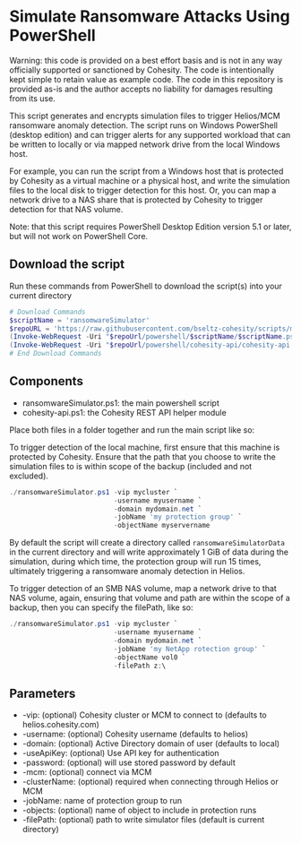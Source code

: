 # Simulate Ransomware Attacks Using PowerShell

Warning: this code is provided on a best effort basis and is not in any way officially supported or sanctioned by Cohesity. The code is intentionally kept simple to retain value as example code. The code in this repository is provided as-is and the author accepts no liability for damages resulting from its use.

This script generates and encrypts simulation files to trigger Helios/MCM ransomware anomaly detection. The script runs on Windows PowerShell (desktop edition) and can trigger alerts for any supported workload that can be written to locally or via mapped network drive from the local Windows host.

For example, you can run the script from a Windows host that is protected by Cohesity as a virtual machine or a physical host, and write the simulation files to the local disk to trigger detection for this host. Or, you can map a network drive to a NAS share that is protected by Cohesity to trigger detection for that NAS volume.

Note: that this script requires PowerShell Desktop Edition version 5.1 or later, but will not work on PowerShell Core.

## Download the script

Run these commands from PowerShell to download the script(s) into your current directory

```powershell
# Download Commands
$scriptName = 'ransomwareSimulator'
$repoURL = 'https://raw.githubusercontent.com/bseltz-cohesity/scripts/master'
(Invoke-WebRequest -Uri "$repoUrl/powershell/$scriptName/$scriptName.ps1").content | Out-File "$scriptName.ps1"; (Get-Content "$scriptName.ps1") | Set-Content "$scriptName.ps1"
(Invoke-WebRequest -Uri "$repoUrl/powershell/cohesity-api/cohesity-api.ps1").content | Out-File cohesity-api.ps1; (Get-Content cohesity-api.ps1) | Set-Content cohesity-api.ps1
# End Download Commands
```

## Components

* ransomwareSimulator.ps1: the main powershell script
* cohesity-api.ps1: the Cohesity REST API helper module

Place both files in a folder together and run the main script like so:

To trigger detection of the local machine, first ensure that this machine is protected by Cohesity. Ensure that the path that you choose to write the simulation files to is within scope of the backup (included and not excluded).

```powershell
./ransomwareSimulator.ps1 -vip mycluster `
                          -username myusername `
                          -domain mydomain.net `
                          -jobName 'my protection group' `
                          -objectName myservername
```

By default the script will create a directory called `ransomwareSimulatorData` in the current directory and will write approximately 1 GiB of data during the simulation, during which time, the protection group will run 15 times, ultimately triggering a ransomware anomaly detection in Helios.

To trigger detection of an SMB NAS volume, map a network drive to that NAS volume, again, ensuring that volume and path are within the scope of a backup, then you can specify the filePath, like so:

```powershell
./ransomwareSimulator.ps1 -vip mycluster `
                          -username myusername `
                          -domain mydomain.net `
                          -jobName 'my NetApp rotection group' `
                          -objectName vol0 `
                          -filePath z:\
```

## Parameters

* -vip: (optional) Cohesity cluster or MCM to connect to (defaults to helios.cohesity.com)
* -username: (optional) Cohesity username (defaults to helios)
* -domain: (optional) Active Directory domain of user (defaults to local)
* -useApiKey: (optional) Use API key for authentication
* -password: (optional) will use stored password by default
* -mcm: (optional) connect via MCM
* -clusterName: (optional) required when connecting through Helios or MCM
* -jobName: name of protection group to run
* -objects: (optional) name of object to include in protection runs
* -filePath: (optional) path to write simulator files (default is current directory)
